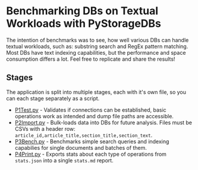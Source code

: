 # Benchmarking DBs on Textual Workloads with PyStorageDBs

The intention of benchmarks was to see, how well various DBs can handle textual workloads, such as: substring search and RegEx pattern matching.
Most DBs have text indexing capabilities, but the performance and space consumption differs a lot.
Feel free to replicate and share the results!

## Stages

The application is split into multiple stages, each with it's own file, so you can each stage separately as a script.

* [P1Test.py](P1Test.py) - Validates if connections can be established, basic operations work as intended and dump file paths are accessible.
* [P2Import.py](P2Import.py) - Bulk-loads data into DBs for future analysis. Files must be CSVs with a header row: `article_id,article_title,section_title,section_text`.
* [P3Bench.py](P3Bench.py) - Benchmarks simple search queries and indexing capabilies for single documents and batches of them.
* [P4Print.py](P4Print.py) - Exports stats about each type of operations from `stats.json` into a single `stats.md` report.
